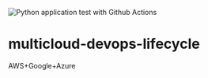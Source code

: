 ![Python application test with Github Actions](https://github.com/Kennethws/multicloud-devops-lifecycle/workflows/Python%20application%20test%20with%20Github%20Actions/badge.svg)

# multicloud-devops-lifecycle
AWS+Google+Azure
